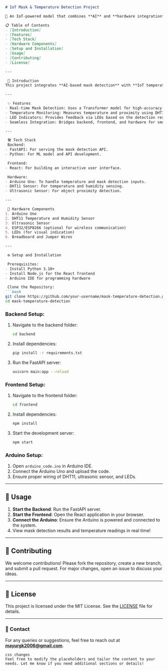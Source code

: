

```markdown
# IoT Mask & Temperature Detection Project

🚀 An IoT-powered model that combines **AI** and **hardware integration** to detect masks and monitor temperature in real time.

📋 Table of Contents
- [Introduction]
- [Features]
- [Tech Stack]
- [Hardware Components]
- [Setup and Installation]
- [Usage]
- [Contributing]
- [License]

---

 📝 Introduction
This project integrates **AI-based mask detection** with **IoT temperature sensing** to provide real-time monitoring. Using a transformer model for mask detection and Arduino for hardware interfacing, it offers an intelligent and interactive solution for safety and compliance.

---

 ✨ Features
- Real-time Mask Detection: Uses a Transformer model for high-accuracy mask detection.
- Temperature Monitoring: Measures temperature and proximity using DHT11 and ultrasonic sensors.
- LED Indicators: Provides feedback via LEDs based on the detection results.
- Seamless Integration: Bridges backend, frontend, and hardware for smooth communication.

---

 🛠️ Tech Stack
 Backend:
- FastAPI: For serving the mask detection API.
- Python: For ML model and API development.

 Frontend:
- React: For building an interactive user interface.

 Hardware:
- Arduino Uno: To handle temperature and mask detection inputs.
- DHT11 Sensor: For temperature and humidity sensing.
- Ultrasonic Sensor: For object proximity detection.

---

 🔌 Hardware Components
1. Arduino Uno
2. DHT11 Temperature and Humidity Sensor
3. Ultrasonic Sensor
4. ESP32/ESP8266 (optional for wireless communication)
5. LEDs (for visual indication)
6. Breadboard and Jumper Wires

---

 ⚙️ Setup and Installation

 Prerequisites:
- Install Python 3.10+
- Install Node.js for the React frontend
- Arduino IDE for programming hardware

 Clone the Repository:
```bash
git clone https://github.com/your-username/mask-temperature-detection.git
cd mask-temperature-detection
```

### Backend Setup:
1. Navigate to the backend folder:
   ```bash
   cd backend
   ```
2. Install dependencies:
   ```bash
   pip install -r requirements.txt
   ```
3. Run the FastAPI server:
   ```bash
   uvicorn main:app --reload
   ```

### Frontend Setup:
1. Navigate to the frontend folder:
   ```bash
   cd frontend
   ```
2. Install dependencies:
   ```bash
   npm install
   ```
3. Start the development server:
   ```bash
   npm start
   ```

### Arduino Setup:
1. Open `arduino_code.ino` in Arduino IDE.
2. Connect the Arduino Uno and upload the code.
3. Ensure proper wiring of DHT11, ultrasonic sensor, and LEDs.

---

## 🚀 Usage
1. **Start the Backend**: Run the FastAPI server.
2. **Start the Frontend**: Open the React application in your browser.
3. **Connect the Arduino**: Ensure the Arduino is powered and connected to the system.
4. View mask detection results and temperature readings in real time!

---

## 🤝 Contributing
We welcome contributions! Please fork the repository, create a new branch, and submit a pull request. For major changes, open an issue to discuss your ideas.

---

## 📜 License
This project is licensed under the MIT License. See the [LICENSE](LICENSE) file for details.

---

### 📧 Contact
For any queries or suggestions, feel free to reach out at **mayurgk2006@gmail.com**.
```
css changes
Feel free to modify the placeholders and tailor the content to your needs. Let me know if you need additional sections or details!

